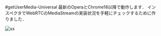 #getUserMedia-Universal
最新のOperaとChrome18以降で動作します．
インスペクタでWebRTCのMediaStreamの実装状況を手軽にチェックするために作りました．

![ss](/udonchan/getUserMedia-Universal/raw/master/doc/ss.png)
